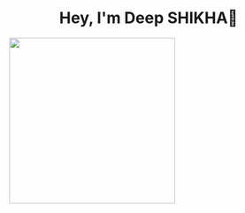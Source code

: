 
<h1 align="center">Hey, I'm Deep SHIKHA👋</h1>
<img src="https://media.giphy.com//f2bRP529nyGV5Rss7/tenor.gif" width="300" align='mid'>
